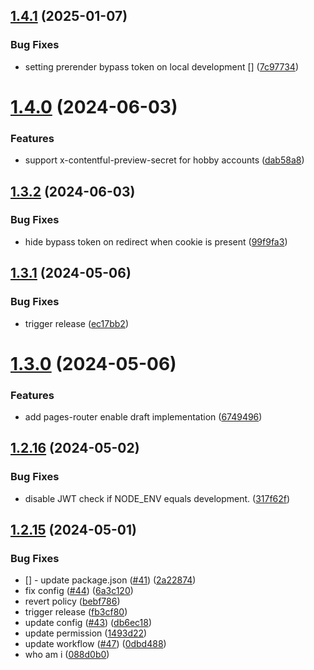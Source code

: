 ## [1.4.1](https://github.com/contentful/vercel-nextjs-toolkit/compare/v1.4.0...v1.4.1) (2025-01-07)


### Bug Fixes

* setting prerender bypass token on local development [] ([7c97734](https://github.com/contentful/vercel-nextjs-toolkit/commit/7c97734a4678c2f3a7a52be90adebe7890f06c9a))

# [1.4.0](https://github.com/contentful/vercel-nextjs-toolkit/compare/v1.3.2...v1.4.0) (2024-06-03)


### Features

* support x-contentful-preview-secret for hobby accounts ([dab58a8](https://github.com/contentful/vercel-nextjs-toolkit/commit/dab58a893d3bc8624c3c25e03445dc975348bfbd))

## [1.3.2](https://github.com/contentful/vercel-nextjs-toolkit/compare/v1.3.1...v1.3.2) (2024-06-03)


### Bug Fixes

* hide bypass token on redirect when cookie is present ([99f9fa3](https://github.com/contentful/vercel-nextjs-toolkit/commit/99f9fa3f05132b0bd2fc3897e051c5523d682a59))

## [1.3.1](https://github.com/contentful/vercel-nextjs-toolkit/compare/v1.3.0...v1.3.1) (2024-05-06)


### Bug Fixes

* trigger release ([ec17bb2](https://github.com/contentful/vercel-nextjs-toolkit/commit/ec17bb2c488b956f00788256559f6be93091247a))

# [1.3.0](https://github.com/contentful/vercel-nextjs-toolkit/compare/v1.2.16...v1.3.0) (2024-05-06)


### Features

* add pages-router enable draft implementation ([6749496](https://github.com/contentful/vercel-nextjs-toolkit/commit/6749496d381fb61d3e352ec6a83d315cf677fc79))

## [1.2.16](https://github.com/contentful/vercel-nextjs-toolkit/compare/v1.2.15...v1.2.16) (2024-05-02)


### Bug Fixes

* disable JWT check if NODE_ENV equals development. ([317f62f](https://github.com/contentful/vercel-nextjs-toolkit/commit/317f62f07c60696a04f541b7e61ef22d9e962f22))

## [1.2.15](https://github.com/contentful/vercel-nextjs-toolkit/compare/v1.2.14...v1.2.15) (2024-05-01)


### Bug Fixes

* [] - update package.json ([#41](https://github.com/contentful/vercel-nextjs-toolkit/issues/41)) ([2a22874](https://github.com/contentful/vercel-nextjs-toolkit/commit/2a22874bcb6ff440e0cf1b4ca1395a0b3ca20cfb))
* fix config ([#44](https://github.com/contentful/vercel-nextjs-toolkit/issues/44)) ([6a3c120](https://github.com/contentful/vercel-nextjs-toolkit/commit/6a3c120e47338904399e560f4da5ce1c36d7156e))
* revert policy ([bebf786](https://github.com/contentful/vercel-nextjs-toolkit/commit/bebf786739ae77aef0d552d19123a771aa995df7))
* trigger release ([fb3cf80](https://github.com/contentful/vercel-nextjs-toolkit/commit/fb3cf80dee0f6c00fc8323a2d46c8de4a682016b))
* update config ([#43](https://github.com/contentful/vercel-nextjs-toolkit/issues/43)) ([db6ec18](https://github.com/contentful/vercel-nextjs-toolkit/commit/db6ec18e3e9fd3e0f6d9b62898c1dd6f52e69de5))
* update permission ([1493d22](https://github.com/contentful/vercel-nextjs-toolkit/commit/1493d2235e58d8c6c276c473e383cae0f22ea5d5))
* update workflow ([#47](https://github.com/contentful/vercel-nextjs-toolkit/issues/47)) ([0dbd488](https://github.com/contentful/vercel-nextjs-toolkit/commit/0dbd4886f15da2b671f87d84effc05482067d2bb))
* who am i ([088d0b0](https://github.com/contentful/vercel-nextjs-toolkit/commit/088d0b09711d6a94ac65fc402cafad0c92d7b201))
